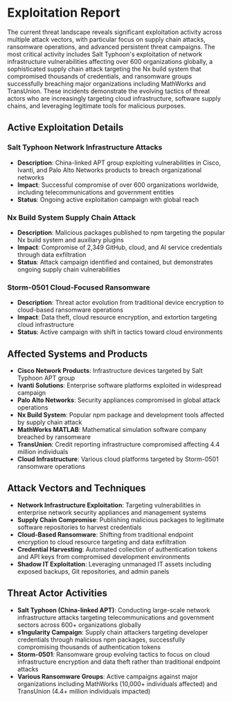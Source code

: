 # Exploitation Report

The current threat landscape reveals significant exploitation activity across multiple attack vectors, with particular focus on supply chain attacks, ransomware operations, and advanced persistent threat campaigns. The most critical activity includes Salt Typhoon's exploitation of network infrastructure vulnerabilities affecting over 600 organizations globally, a sophisticated supply chain attack targeting the Nx build system that compromised thousands of credentials, and ransomware groups successfully breaching major organizations including MathWorks and TransUnion. These incidents demonstrate the evolving tactics of threat actors who are increasingly targeting cloud infrastructure, software supply chains, and leveraging legitimate tools for malicious purposes.

## Active Exploitation Details

### Salt Typhoon Network Infrastructure Attacks
- **Description**: China-linked APT group exploiting vulnerabilities in Cisco, Ivanti, and Palo Alto Networks products to breach organizational networks
- **Impact**: Successful compromise of over 600 organizations worldwide, including telecommunications and government entities
- **Status**: Ongoing active exploitation campaign with global reach

### Nx Build System Supply Chain Attack
- **Description**: Malicious packages published to npm targeting the popular Nx build system and auxiliary plugins
- **Impact**: Compromise of 2,349 GitHub, cloud, and AI service credentials through data exfiltration
- **Status**: Attack campaign identified and contained, but demonstrates ongoing supply chain vulnerabilities

### Storm-0501 Cloud-Focused Ransomware
- **Description**: Threat actor evolution from traditional device encryption to cloud-based ransomware operations
- **Impact**: Data theft, cloud resource encryption, and extortion targeting cloud infrastructure
- **Status**: Active campaign with shift in tactics toward cloud environments

## Affected Systems and Products

- **Cisco Network Products**: Infrastructure devices targeted by Salt Typhoon APT group
- **Ivanti Solutions**: Enterprise software platforms exploited in widespread campaign
- **Palo Alto Networks**: Security appliances compromised in global attack operations
- **Nx Build System**: Popular npm package and development tools affected by supply chain attack
- **MathWorks MATLAB**: Mathematical simulation software company breached by ransomware
- **TransUnion**: Credit reporting infrastructure compromised affecting 4.4 million individuals
- **Cloud Infrastructure**: Various cloud platforms targeted by Storm-0501 ransomware operations

## Attack Vectors and Techniques

- **Network Infrastructure Exploitation**: Targeting vulnerabilities in enterprise network security appliances and management systems
- **Supply Chain Compromise**: Publishing malicious packages to legitimate software repositories to harvest credentials
- **Cloud-Based Ransomware**: Shifting from traditional endpoint encryption to cloud resource targeting and data exfiltration
- **Credential Harvesting**: Automated collection of authentication tokens and API keys from compromised development environments
- **Shadow IT Exploitation**: Leveraging unmanaged IT assets including exposed backups, Git repositories, and admin panels

## Threat Actor Activities

- **Salt Typhoon (China-linked APT)**: Conducting large-scale network infrastructure attacks targeting telecommunications and government sectors across 600+ organizations globally
- **s1ngularity Campaign**: Supply chain attackers targeting developer credentials through malicious npm packages, successfully compromising thousands of authentication tokens
- **Storm-0501**: Ransomware group evolving tactics to focus on cloud infrastructure encryption and data theft rather than traditional endpoint attacks
- **Various Ransomware Groups**: Active campaigns against major organizations including MathWorks (10,000+ individuals affected) and TransUnion (4.4+ million individuals impacted)